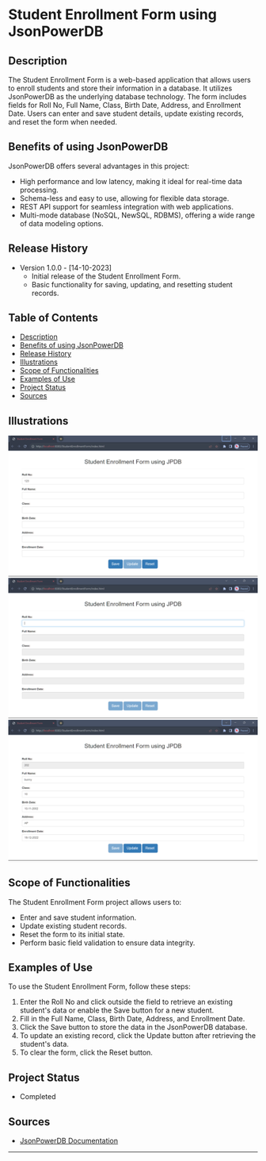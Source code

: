 # Student Enrollment Form using JsonPowerDB

## Description

The Student Enrollment Form is a web-based application that allows users to enroll students and store their information in a database. It utilizes JsonPowerDB as the underlying database technology. The form includes fields for Roll No, Full Name, Class, Birth Date, Address, and Enrollment Date. Users can enter and save student details, update existing records, and reset the form when needed.

## Benefits of using JsonPowerDB

JsonPowerDB offers several advantages in this project:
- High performance and low latency, making it ideal for real-time data processing.
- Schema-less and easy to use, allowing for flexible data storage.
- REST API support for seamless integration with web applications.
- Multi-mode database (NoSQL, NewSQL, RDBMS), offering a wide range of data modeling options.

## Release History

- Version 1.0.0 - [14-10-2023]
  - Initial release of the Student Enrollment Form.
  - Basic functionality for saving, updating, and resetting student records.

## Table of Contents

- [Description](#description)
- [Benefits of using JsonPowerDB](#benefits-of-using-jsonpowerdb)
- [Release History](#release-history)
- [Illustrations](#illustrations)
- [Scope of Functionalities](#scope-of-functionalities)
- [Examples of Use](#examples-of-use)
- [Project Status](#project-status)
- [Sources](#sources)

## Illustrations

![new Entry](./public_html/images/new_1.png)
![Form](./public_html/images/new_2.png)
![Update](public_html/images/update.png)


## Scope of Functionalities

The Student Enrollment Form project allows users to:
- Enter and save student information.
- Update existing student records.
- Reset the form to its initial state.
- Perform basic field validation to ensure data integrity.

## Examples of Use

To use the Student Enrollment Form, follow these steps:
1. Enter the Roll No and click outside the field to retrieve an existing student's data or enable the Save button for a new student.
2. Fill in the Full Name, Class, Birth Date, Address, and Enrollment Date.
3. Click the Save button to store the data in the JsonPowerDB database.
4. To update an existing record, click the Update button after retrieving the student's data.
5. To clear the form, click the Reset button.

## Project Status

- Completed

## Sources

- [JsonPowerDB Documentation](https://login2explore.com/jpdb/docs.html)


---

